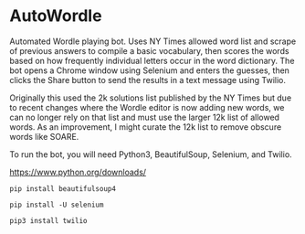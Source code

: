 # AutoWordle
 Automated Wordle playing bot.  Uses NY Times allowed word list and scrape of previous answers to compile a basic vocabulary, then scores the words based on how frequently individual letters occur in the word dictionary.  The bot opens a Chrome window using Selenium and enters the guesses, then clicks the Share button to send the results in a text message using Twilio.

 Originally this used the 2k solutions list published by the NY Times but due to recent changes where the Wordle editor is now adding new words, we can no longer rely on that list and must use the larger 12k list of allowed words.  As an improvement, I might curate the 12k list to remove obscure words like SOARE.

To run the bot, you will need Python3, BeautifulSoup, Selenium, and Twilio.

https://www.python.org/downloads/

`pip install beautifulsoup4`

`pip install -U selenium`

`pip3 install twilio`
